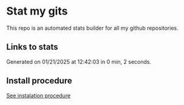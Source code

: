 # Stat my gits

This repo is an automated stats builder for all my github repositories.

## Links to stats


Generated on 01/21/2025 at 12:42:03 in 0 min, 2 seconds.

## Install procedure

[See instalation procedure](./src/install.md)
